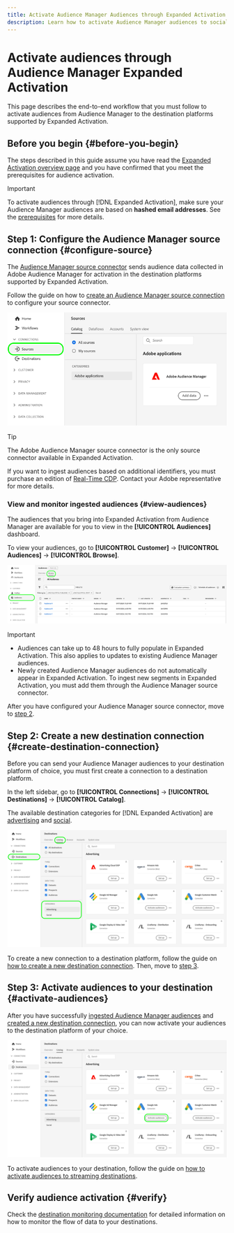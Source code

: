 ```yaml
---
title: Activate Audience Manager Audiences through Expanded Activation
description: Learn how to activate Audience Manager audiences to social and advertising destinations, through Audience Manager Expanded Activation.
---
```


# Activate audiences through Audience Manager Expanded Activation

This page describes the end-to-end workflow that you must follow to activate audiences from Audience Manager to the destination platforms supported by Expanded Activation.

## Before you begin {#before-you-begin}

The steps described in this guide assume you have read the [Expanded Activation overview page](overview.md) and you have confirmed that you meet the prerequisites for audience activation.

>[!IMPORTANT]
>
>To activate audiences through [!DNL Expanded Activation], make sure your Audience Manager audiences are based on **hashed email addresses**. See the [prerequisites](overview.md#prerequisites) for more details.

## Step 1: Configure the Audience Manager source connection {#configure-source}

The [Audience Manager source connector](../sources/connectors/adobe-applications/audience-manager.md) sends audience data collected in Adobe Audience Manager for activation in the destination platforms supported by Expanded Activation.

Follow the guide on how to [create an Audience Manager source connection](../sources/tutorials/ui/create/adobe-applications/audience-manager.md) to configure your source connector.

![Platform UI image showing the Sources tab with the Audience Manager source connection.](assets/sources-tab.png)

>[!TIP]
>
>The Adobe Audience Manager source connector is the only source connector available in Expanded Activation.
>
>If you want to ingest audiences based on additional identifiers, you must purchase an edition of [Real-Time CDP](../rtcdp/overview.md). Contact your Adobe representative for more details.

### View and monitor ingested audiences {#view-audiences}

The audiences that you bring into Expanded Activation from Audience Manager are available for you to view in the **[!UICONTROL Audiences]** dashboard.

To view your audiences, go to **[!UICONTROL Customer]** -> **[!UICONTROL Audiences]** -> **[!UICONTROL Browse]**.

![Platform UI image showing the Audiences page.](assets/audiences-browse.png)

>[!IMPORTANT]
>
>* Audiences can take up to 48 hours to fully populate in Expanded Activation. This also applies to updates to existing Audience Manager audiences.
>* Newly created Audience Manager audiences do not automatically appear in Expanded Activation. To ingest new segments in Expanded Activation, you must add them through the Audience Manager source connector.

After you have configured your Audience Manager source connector, move to [step 2](#create-destination-connection).

## Step 2: Create a new destination connection {#create-destination-connection}

Before you can send your Audience Manager audiences to your destination platform of choice, you must first create a connection to a destination platform.

In the left sidebar, go to **[!UICONTROL Connections]** -> **[!UICONTROL Destinations]** -> **[!UICONTROL Catalog]**.

The available destination categories for [!DNL Expanded Activation] are [advertising](../destinations/catalog/advertising/overview.md) and [social](../destinations/catalog/social/overview.md).

![Platform UI image showing the destination catalog for Expanded Activation.](assets/destination-catalog.png)

To create a new connection to a destination platform, follow the guide on [how to create a new destination connection](../destinations/ui/connect-destination.md). Then, move to [step 3](#activate-audiences).

## Step 3: Activate audiences to your destination {#activate-audiences}

After you have successfully [ingested Audience Manager audiences](#configure-source) and [created a new destination connection](#create-destination-connection), you can now activate your audiences to the destination platform of your choice.

![Platform UI image showing the destination catalog for Expanded Activation.](assets/activate-audiences.png)

To activate audiences to your destination, follow the guide on [how to activate audiences to streaming destinations](../destinations/ui/activate-segment-streaming-destinations.md).

## Verify audience activation {#verify}

Check the [destination monitoring documentation](../dataflows/ui/monitor-destinations.md) for detailed information on how to monitor the flow of data to your destinations.